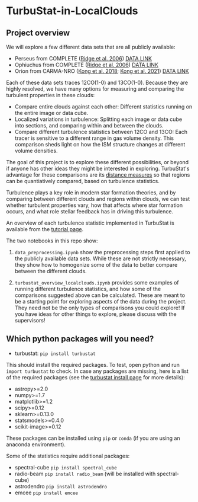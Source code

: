 # TurbuStat-in-LocalClouds

## Project overview ##

We will explore a few different data sets that are all publicly available:

* Perseus from COMPLETE ([Ridge et al. 2006](https://ui.adsabs.harvard.edu/abs/2006AJ....131.2921R/abstract)) [DATA LINK](https://lweb.cfa.harvard.edu/COMPLETE/data_html_pages/FCRAO.html)
* Ophiuchus from COMPLETE ([Ridge et al. 2006](https://ui.adsabs.harvard.edu/abs/2006AJ....131.2921R/abstract)) [DATA LINK](https://lweb.cfa.harvard.edu/COMPLETE/data_html_pages/FCRAO.html)
* Orion from CARMA-NRO ([Kong et al. 2018](https://ui.adsabs.harvard.edu/abs/2018ApJS..236...25K/abstract); [Kong et al. 2021](https://ui.adsabs.harvard.edu/abs/2021RNAAS...5...55K/abstract)) [DATA LINK](https://dataverse.harvard.edu/dataset.xhtml?persistentId=doi:10.7910/DVN/6Q26PN)

Each of these data sets traces 12CO(1-0) and 13CO(1-0). Because they are highly resolved, we have many options for measuring and comparing the turbulent properties in these clouds:

* Compare entire clouds against each other: Different statistics running on the entire image or data cube.
* Localized variations in turbulence: Splitting each image or data cube into sections, and comparing within and between the clouds.
* Compare different turbulence statistics between 12CO and 13CO: Each tracer is sensitive to a different range in gas volume density. This comparison sheds light on how the ISM structure changes at different volume densities.

The goal of this project is to explore these different possibilities, or beyond if anyone has other ideas they might be interested in exploring. TurbuStat's advantage for these comparisons are its [distance measures](https://turbustat.readthedocs.io/en/latest/tutorials/metrics/running_metrics.html#runmetrics) so that regions can be quantiatively compared, based on turbulence statistics.

Turbulence plays a key role in modern star formation theories, and by comparing between different clouds and regions within clouds, we can test whether turbulent properties vary, how that affects where star formation occurs, and what role stellar feedback has in driving this turbulence.

An overview of each turbulence statistic implemented in TurbuStat is available from the [tutorial page](https://turbustat.readthedocs.io/en/latest/tutorials/index.html).

The two notebooks in this repo show:

1. `data_preprocessing.ipynb` show the preprocessing steps first applied to the publicly available data sets. While these are not strictly necessary, they show how to homogenize some of the data to better compare between the different clouds.

2. `turbustat_overview_localclouds.ipynb` provides some examples of running different turbulence statistics, and how some of the comparisons suggested above can be calculated. These are meant to be a starting point for exploring aspects of the data during the project. They need not be the only types of comparisons you could explore! If you have ideas for other things to explore, please discuss with the supervisors!

## Which python packages will you need? ##

* turbustat: `pip install turbustat`

This should install the required packages. To test, open python and run `import turbustat` to check. In case any packages are missing, here is a list of the required packages (see the [turbustat install page](https://turbustat.readthedocs.io/en/latest/install.html) for more details):

* astropy>=2.0
* numpy>=1.7
* matplotlib>=1.2
* scipy>=0.12
* sklearn>=0.13.0
* statsmodels>=0.4.0
* scikit-image>=0.12

These packages can be installed using `pip` or `conda` (if you are using an anaconda environment).

Some of the statistics require additional packages:

* spectral-cube `pip install spectral_cube`
* radio-beam `pip install radio_beam` (will be installed with spectral-cube)
* astrodendro `pip install astrodendro`
* emcee `pip install emcee`

